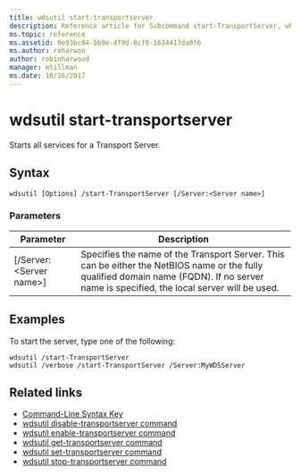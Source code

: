 ```yaml
---
title: wdsutil start-transportserver
description: Reference article for Subcommand start-TransportServer, which starts all services for a Transport Server.
ms.topic: reference
ms.assetid: 0e93bc84-5b9e-4f9d-8cf0-1634417da0f6
ms.author: roharwoo
author: robinharwood
manager: mtillman
ms.date: 10/16/2017
---
```

# wdsutil start-transportserver



Starts all services for a Transport Server.

## Syntax
```
wdsutil [Options] /start-TransportServer [/Server:<Server name>]
```
### Parameters

|Parameter|Description|
|-------|--------|
|[/Server:\<Server name\>]|Specifies the name of the Transport Server. This can be either the NetBIOS name or the fully qualified domain name (FQDN). If no server name is specified, the local server will be used.|

## Examples
To start the server, type one of the following:
```
wdsutil /start-TransportServer
wdsutil /verbose /start-TransportServer /Server:MyWDSServer
```
## Related links
- [Command-Line Syntax Key](command-line-syntax-key.md)
- [wdsutil disable-transportserver command](wdsutil-disable-transportserver.md)
- [wdsutil enable-transportserver command](wdsutil-enable-transportserver.md)
- [wdsutil get-transportserver command](wdsutil-get-transportserver.md)
- [wdsutil set-transportserver command](wdsutil-set-transportserver.md)
- [wdsutil stop-transportserver command](wdsutil-stop-transportserver.md)
